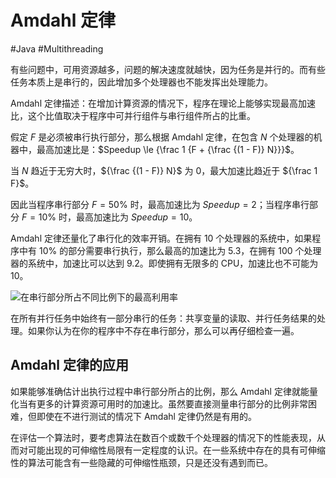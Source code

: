 # Amdahl 定律
#Java #Multithreading 

有些问题中，可用资源越多，问题的解决速度就越快，因为任务是并行的。而有些任务本质上是串行的，因此增加多个处理器也不能发挥出处理能力。

Amdahl 定律描述：在增加计算资源的情况下，程序在理论上能够实现最高加速比，这个比值取决于程序中可并行组件与串行组件所占的比重。

假定 $F$ 是必须被串行执行部分，那么根据 Amdahl 定律，在包含 $N$ 个处理器的机器中，最高加速比是：$Speedup \le {\frac 1 {F + {\frac {(1 - F)} N}}}$。

当 $N$ 趋近于无穷大时，${\frac {(1 - F)} N}$ 为 0，最大加速比趋近于 ${\frac 1 F}$。

因此当程序串行部分 $F = 50\%$ 时，最高加速比为 $Speedup = 2$；当程序串行部分 $F = 10\%$ 时，最高加速比为 $Speedup = 10$。

Amdahl 定律还量化了串行化的效率开销。在拥有 10 个处理器的系统中，如果程序中有 10% 的部分需要串行执行，那么最高的加速比为 5.3，在拥有 100 个处理器的系统中，加速比可以达到 9.2。即使拥有无限多的 CPU，加速比也不可能为 10。

![在串行部分所占不同比例下的最高利用率](https://gitee.com/snow-zen/my-images-repo/raw/master/java-concurrency-in-practice/%E5%9C%A8%E4%B8%B2%E8%A1%8C%E9%83%A8%E5%88%86%E6%89%80%E5%8D%A0%E4%B8%8D%E5%90%8C%E6%AF%94%E4%BE%8B%E4%B8%8B%E7%9A%84%E6%9C%80%E9%AB%98%E5%88%A9%E7%94%A8%E7%8E%87.jpeg)

在所有并行任务中始终有一部分串行的任务：共享变量的读取、并行任务结果的处理。如果你认为在你的程序中不存在串行部分，那么可以再仔细检查一遍。

## Amdahl 定律的应用

如果能够准确估计出执行过程中串行部分所占的比例，那么 Amdahl 定律就能量化当有更多的计算资源可用时的加速比。虽然要直接测量串行部分的比例非常困难，但即使在不进行测试的情况下 Amdahl 定律仍然是有用的。

在评估一个算法时，要考虑算法在数百个或数千个处理器的情况下的性能表现，从而对可能出现的可伸缩性局限有一定程度的认识。在一些系统中存在的具有可伸缩性的算法可能含有一些隐藏的可伸缩性瓶颈，只是还没有遇到而已。